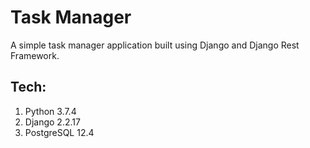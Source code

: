 # Task Manager

A simple task manager application built using Django and Django Rest Framework.

## Tech:
1. Python 3.7.4
2. Django 2.2.17
3. PostgreSQL 12.4